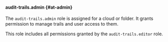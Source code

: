 #### audit-trails.admin {#at-admin}

The `audit-trails.admin` role is assigned for a cloud or folder.
It grants permission to manage trails and user access to them.

This role includes all permissions granted by the `audit-trails.editor` role.